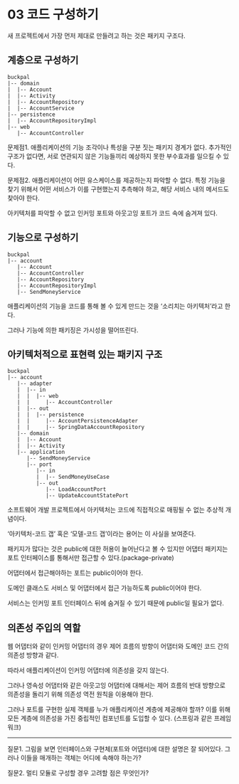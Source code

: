 # 03 코드 구성하기

새 프로젝트에서 가장 먼저 제대로 만들려고 하는 것은 패키지 구조다.

## 계층으로 구성하기

```
buckpal
|-- domain
|  |-- Account
|  |-- Activity
|  |-- AccountRepository
|  |-- AccountService
|-- persistence
|  |-- AccountRepositoryImpl
|-- web
   |-- AccountController
```

문제점1. 애플리케이션의 기능 조각이나 특성을 구분 짓는 패키지 경계가 없다. 추가적인 구조가 없다면, 서로 연관되지 않은 기능들끼리 예상하지 못한 부수효과를 일으킬 수 있다.

문제점2. 애플리케이션이 어떤 유스케이스를 제공하는지 파악할 수 없다. 특정 기능을 찾기 위해서 어떤 서비스가 이를 구현했는지 추측해야 하고, 해당 서비스 내의 메서드도 찾아야 한다.

아키텍처를 파악할 수 없고 인커밍 포트와 아웃고잉 포트가 코드 속에 숨겨져 있다.

## 기능으로 구성하기

```
buckpal
|-- account
   |-- Account
   |-- AccountController
   |-- AccountRepository
   |-- AccountRepositoryImpl
   |-- SendMoneyService
```

애플리케이션의 기능을 코드를 통해 볼 수 있게 만드는 것을 ‘소리치는 아키텍처’라고 한다.

그러나 기능에 의한 패키징은 가시성을 떨어뜨린다.

## 아키텍처적으로 표현력 있는 패키지 구조

```
buckpal
|-- account
   |-- adapter
   |  |-- in
   |  |  |-- web
   |  |     |-- AccountController
   |  |-- out
   |  |  |-- persistence
   |  |     |-- AccountPersistenceAdapter
   |  |     |-- SpringDataAccountRepository
   |-- domain
   |  |-- Account
   |  |-- Activity
   |-- application
      |-- SendMoneyService
      |-- port
         |-- in
         |  |-- SendMoneyUseCase
         |-- out
            |-- LoadAccountPort
            |-- UpdateAccountStatePort
```

소프트웨어 개발 프로젝트에서 아키텍처는 코드에 직접적으로 매핑될 수 없는 추상적 개념이다.

‘아키텍처-코드 갭’ 혹은 ‘모델-코드 갭’이라는 용어는 이 사실을 보여준다.

패키지가 많다는 것은 public에 대한 허용이 늘어난다고 볼 수 있지만 어댑터 패키지는 포트 인터페이스를 통해서만 접근할 수 있다.(package-private)

어댑터에서 접근해야하는 포트는 public이어야 한다.

도메인 클래스도 서비스 및 어댑터에서 접근 가능하도록 public이어야 한다.

서비스는 인커밍 포트 인터페이스 뒤에 숨겨질 수 있기 때문에 public일 필요가 없다.

## 의존성 주입의 역할

웹 어댑터와 같이 인커밍 어댑터의 경우 제어 흐름의 방향이 어댑터와 도메인 코드 간의 의존성 방향과 같다.

따라서 애플리케이션이 인커밍 어댑터에 의존성을 갖지 않는다.

그러나 영속성 어댑터와 같은 아웃고잉 어댑터에 대해서는 제어 흐름의 반대 방향으로 의존성을 돌리기 위해 의존성 역전 원칙을 이용해야 한다.

그러나 포트를 구현한 실제 객체를 누가 애플리케이션 계층에 제공해야 할까? 이를 위해 모든 계층에 의존성을 가진 중립적인 컴포넌트를 도입할 수 있다. (스프링과 같은 프레임워크)

---

질문1. 그림을 보면 인터페이스와 구현체(포트와 어댑터)에 대한 설명은 잘 되어있다. 그러나 이들을 매개하는 객체는 어디에 속해야 하는가?

질문2. 멀티 모듈로 구성할 경우 고려할 점은 무엇인가?